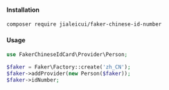 #### Installation

```sh
composer require jialeicui/faker-chinese-id-number
```

#### Usage

```php
use FakerChineseIdCard\Provider\Person;

$faker = Faker\Factory::create('zh_CN');
$faker->addProvider(new Person($faker));
$faker->idNumber;
```
